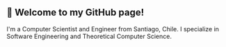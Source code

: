 ## 👋 Welcome to my GitHub page!

I'm a Computer Scientist and Engineer from Santiago, Chile. I specialize in Software Engineering and Theoretical Computer Science.
